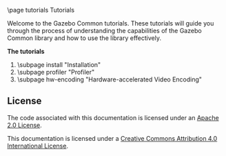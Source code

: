 \page tutorials Tutorials

Welcome to the Gazebo Common tutorials. These tutorials
will guide you through the process of understanding the capabilities of the
Gazebo Common library and how to use the library effectively.

**The tutorials**

1. \subpage install "Installation"
1. \subpage profiler "Profiler"
1. \subpage hw-encoding "Hardware-accelerated Video Encoding"

## License

The code associated with this documentation is licensed under an [Apache 2.0 License](https://www.apache.org/licenses/LICENSE-2.0).

This documentation is licensed under a [Creative Commons Attribution 4.0 International License](http://creativecommons.org/licenses/by/4.0/).
